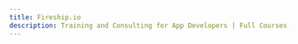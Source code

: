 ```yaml
---
title: Fireship.io
description: Training and Consulting for App Developers | Full Courses, Video Lessons, Chat, and lots More
---
```

